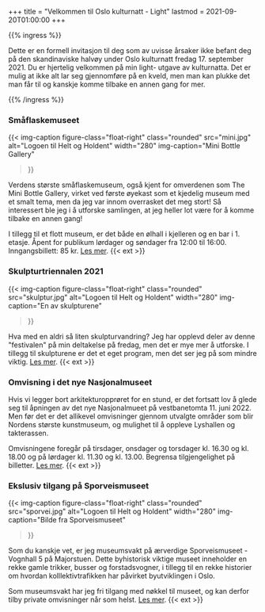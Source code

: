 +++ title = "Velkommen til Oslo kulturnatt - Light"
lastmod = 2021-09-20T01:00:00
+++

{{% ingress %}}

Dette er en formell invitasjon til deg som av uvisse årsaker ikke befant deg på den
skandinaviske halvøy under Oslo kulturnatt fredag 17. september 2021. Du er hjertelig
velkommen på min light- utgave av kulturnatta. Det er mulig at ikke alt lar seg
gjennomføre på en kveld, men man kan plukke det man får til og kanskje komme tilbake en
annen gang for mer.

{{% /ingress %}}

### Småflaskemuseet

{{< img-caption
	figure-class="float-right"
	class="rounded"
	src="mini.jpg"
	alt="Logoen til Helt og Holdent" width="280"
	img-caption="Mini Bottle Gallery"
>}}

Verdens største småflaskemuseum, også kjent for omverdenen som The Mini Bottle Gallery,
virket ved første øyekast som et kjedelig museum med et smalt tema, men da jeg var innom
overrasket det meg stort! Så interessert ble jeg i å utforske samlingen, at jeg heller lot
være for å komme tilbake en annen gang!

I tillegg til et flott museum, er det både en ølhall i kjelleren og en bar i 1. etasje.
Åpent for publikum lørdager og søndager fra 12:00 til 16:00. Inngangsbillett: 85 kr. [Les
mer](https://www.minibottlegallery.com/?kategori=museum). {{< ext >}}

### Skulpturtriennalen 2021

{{< img-caption
	figure-class="float-right"
	class="rounded"
	src="skulptur.jpg"
	alt="Logoen til Helt og Holdent"
	width="280"
	img-caption="En av skulpturene"
>}}

Hva med en aldri så liten skulpturvandring? Jeg har opplevd deler av denne "festivalen" på
min deltakelse på fredag, men det er mye mer å utforske. I tillegg til skulpturene er det
et eget program, men det ser jeg på som mindre viktig. [Les mer][skulptur]. {{< ext >}}

### Omvisning i det nye Nasjonalmuseet

Hvis vi legger bort arkitekturopprøret for en stund, er det fortsatt lov å glede seg til
åpningen av det nye Nasjonalmueet på vestbanetomta 11. juni 2022. Men før det er det
allikevel omvisninger gjennom utvalgte områder som blir Nordens største kunstmuseum, og
mulighet til å oppleve Lyshallen og takterassen.

Omvisningene foregår på tirsdager, onsdager og torsdager kl. 16.30 og kl. 18.00 og på
lørdager kl. 11.30 og kl. 13.00. Begrensa tilgjengelighet på billetter. [Les mer][nb].
{{< ext >}}

### Ekslusiv tilgang på Sporveismuseet

{{< img-caption
	figure-class="float-right"
	class="rounded"
	src="sporvei.jpg" 
	alt="Logoen til Helt og Holdent"
	width="280" 
	img-caption="Bilde fra Sporveismuseet"
>}}

Som du kanskje vet, er jeg museumsvakt på ærverdige Sporveismuseet - Vognhall 5 på
Majorstuen. Dette byhistorisk viktige museet inneholder en rekke gamle trikker, busser og
forstadsvogner, i tillegg til en rekke historier om hvordan kolllektivtrafikken har
påvirket byutviklingen i Oslo.

Som museumsvakt har jeg fri tilgang med nøkkel til museet, og kan derfor tilby private
omvisninger når som helst. [Les mer][sporvei]. {{< ext >}}

[nb]: https://www.nasjonalmuseet.no/utstillinger-og-arrangementer/nasjonalmuseet/arrangementer/velkommen-inn/
[skulptur]: https://www.skulpturtriennalen.no/program
[sporvei]: https://sporveismuseet.no
